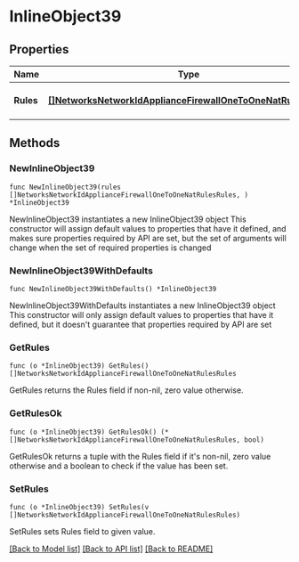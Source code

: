 # InlineObject39

## Properties

Name | Type | Description | Notes
------------ | ------------- | ------------- | -------------
**Rules** | [**[]NetworksNetworkIdApplianceFirewallOneToOneNatRulesRules**](NetworksNetworkIdApplianceFirewallOneToOneNatRulesRules.md) | An array of 1:1 nat rules | 

## Methods

### NewInlineObject39

`func NewInlineObject39(rules []NetworksNetworkIdApplianceFirewallOneToOneNatRulesRules, ) *InlineObject39`

NewInlineObject39 instantiates a new InlineObject39 object
This constructor will assign default values to properties that have it defined,
and makes sure properties required by API are set, but the set of arguments
will change when the set of required properties is changed

### NewInlineObject39WithDefaults

`func NewInlineObject39WithDefaults() *InlineObject39`

NewInlineObject39WithDefaults instantiates a new InlineObject39 object
This constructor will only assign default values to properties that have it defined,
but it doesn't guarantee that properties required by API are set

### GetRules

`func (o *InlineObject39) GetRules() []NetworksNetworkIdApplianceFirewallOneToOneNatRulesRules`

GetRules returns the Rules field if non-nil, zero value otherwise.

### GetRulesOk

`func (o *InlineObject39) GetRulesOk() (*[]NetworksNetworkIdApplianceFirewallOneToOneNatRulesRules, bool)`

GetRulesOk returns a tuple with the Rules field if it's non-nil, zero value otherwise
and a boolean to check if the value has been set.

### SetRules

`func (o *InlineObject39) SetRules(v []NetworksNetworkIdApplianceFirewallOneToOneNatRulesRules)`

SetRules sets Rules field to given value.



[[Back to Model list]](../README.md#documentation-for-models) [[Back to API list]](../README.md#documentation-for-api-endpoints) [[Back to README]](../README.md)


